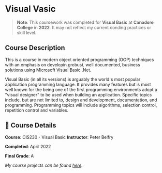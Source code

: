 # Visual Vasic
> **Note**: This coursework was completed for **Visual Basic** at **Canadore College** in **2022**. It may not reflect my current conding practices or skill level.

## Course Description
This is a course in modern object oriented programming (OOP) techniques with an emphasis on developin grobust, well documented, business solutions using Microsoft Visual Basic .Net.

Visual Basic (in all its versions) is arguably the world's most popular application programming language. It provides many features but is most well known for the being one of the first programming environments adopt a "visual designer" to be used when building an application. Specific topics include, but are not limited to, design and development, documentation, and programming. Programming topics will include algorithms, selection control, repetition control and variables.

## 📅 Course Details
**Course**: CIS230 - Visual Basic
**Instructor**: Peter Belfry

**Completed**: April 2022

**Final Grade**: A

_My course projects can be found [here](https://github.com/apaquette/Visual-Basic-Projects)._

